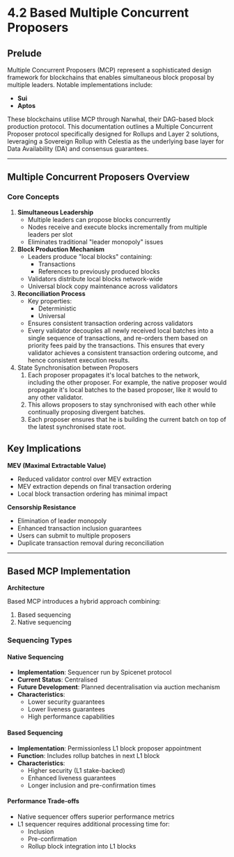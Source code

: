 # 4.2 Based Multiple Concurrent Proposers

## Prelude <a href="#prelude" id="prelude"></a>

Multiple Concurrent Proposers (MCP) represent a sophisticated design framework for blockchains that enables simultaneous block proposal by multiple leaders. Notable implementations include:

* **Sui**
* **Aptos**

These blockchains utilise MCP through Narwhal, their DAG-based block production protocol. This documentation outlines a Multiple Concurrent Proposer protocol specifically designed for Rollups and Layer 2 solutions, leveraging a Sovereign Rollup with Celestia as the underlying base layer for Data Availability (DA) and consensus guarantees.

***

## Multiple Concurrent Proposers Overview <a href="#multiple-concurrent-proposers-overview" id="multiple-concurrent-proposers-overview"></a>

### **Core Concepts**

1. **Simultaneous Leadership**
   * Multiple leaders can propose blocks concurrently
   * Nodes receive and execute blocks incrementally from multiple leaders per slot
   * Eliminates traditional "leader monopoly" issues
2. **Block Production Mechanism**
   * Leaders produce "local blocks" containing:
     * Transactions
     * References to previously produced blocks
   * Validators distribute local blocks network-wide
   * Universal block copy maintenance across validators
3. **Reconciliation Process**
   * Key properties:
     * Deterministic
     * Universal
   * Ensures consistent transaction ordering across validators
   * Every validator decouples all newly received local batches into a single sequence of transactions, and re-orders them based on priority fees paid by the transactions. This ensures that every validator achieves a consistent transaction ordering outcome, and hence consistent execution results.
4. State Synchronisation between Proposers
   1. Each proposer propagates it's local batches to the network, including the other proposer. For example, the native proposer would propagate it's local batches to the based proposer, like it would to any other validator.
   2. This allows proposers to stay synchronised with each other while continually proposing divergent batches.
   3. Each proposer ensures that he is building the current batch on top of the latest synchronised state root.

## **Key Implications**

**MEV (Maximal Extractable Value)**

* Reduced validator control over MEV extraction
* MEV extraction depends on final transaction ordering
* Local block transaction ordering has minimal impact

**Censorship Resistance**

* Elimination of leader monopoly
* Enhanced transaction inclusion guarantees
* Users can submit to multiple proposers
* Duplicate transaction removal during reconciliation

***

## Based MCP Implementation <a href="#based-mcp-implementation" id="based-mcp-implementation"></a>

**Architecture**

Based MCP introduces a hybrid approach combining:

1. Based sequencing
2. Native sequencing

### **Sequencing Types**

#### **Native Sequencing**

* **Implementation**: Sequencer run by Spicenet protocol
* **Current Status**: Centralised
* **Future Development**: Planned decentralisation via auction mechanism
* **Characteristics**:
  * Lower security guarantees
  * Lower liveness guarantees
  * High performance capabilities

#### **Based Sequencing**

* **Implementation**: Permissionless L1 block proposer appointment
* **Function**: Includes rollup batches in next L1 block
* **Characteristics**:
  * Higher security (L1 stake-backed)
  * Enhanced liveness guarantees
  * Longer inclusion and pre-confirmation times

#### **Performance Trade-offs**

* Native sequencer offers superior performance metrics
* L1 sequencer requires additional processing time for:
  * Inclusion
  * Pre-confirmation
  * Rollup block integration into L1 blocks

[\
](https://spicenet-validator-docs.gitbook.io/spicenet-docs/advanced-technical-components/decentralized-sequencing)
